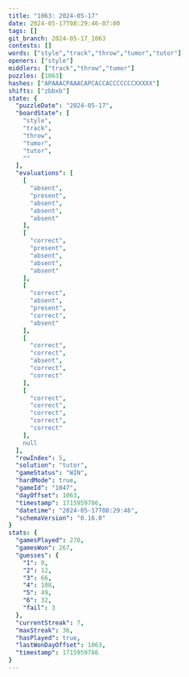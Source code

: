 ```yaml
---
title: "1063: 2024-05-17"
date: 2024-05-17T08:29:46-07:00
tags: []
git_branch: 2024-05-17_1063
contests: []
words: ["style","track","throw","tumor","tutor"]
openers: ["style"]
middlers: ["track","throw","tumor"]
puzzles: [1063]
hashes: ["APAAACPAAACAPCACCACCCCCCCXXXXX"]
shifts: ["zbbxb"]
state: {
  "puzzleDate": "2024-05-17",
  "boardState": [
    "style",
    "track",
    "throw",
    "tumor",
    "tutor",
    ""
  ],
  "evaluations": [
    [
      "absent",
      "present",
      "absent",
      "absent",
      "absent"
    ],
    [
      "correct",
      "present",
      "absent",
      "absent",
      "absent"
    ],
    [
      "correct",
      "absent",
      "present",
      "correct",
      "absent"
    ],
    [
      "correct",
      "correct",
      "absent",
      "correct",
      "correct"
    ],
    [
      "correct",
      "correct",
      "correct",
      "correct",
      "correct"
    ],
    null
  ],
  "rowIndex": 5,
  "solution": "tutor",
  "gameStatus": "WIN",
  "hardMode": true,
  "gameId": "1047",
  "dayOffset": 1063,
  "timestamp": 1715959786,
  "datetime": "2024-05-17T08:29:46",
  "schemaVersion": "0.16.0"
}
stats: {
  "gamesPlayed": 270,
  "gamesWon": 267,
  "guesses": {
    "1": 0,
    "2": 12,
    "3": 66,
    "4": 108,
    "5": 49,
    "6": 32,
    "fail": 3
  },
  "currentStreak": 7,
  "maxStreak": 36,
  "hasPlayed": true,
  "lastWonDayOffset": 1063,
  "timestamp": 1715959786
}
---
```

<!-- more -->
